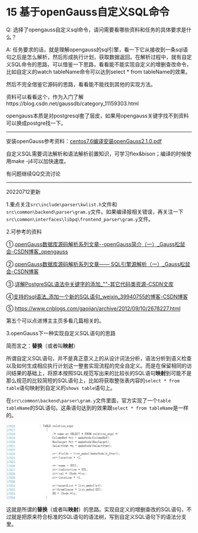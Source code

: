# 15 基于openGauss自定义SQL命令

Q: 选择了opengauss自定义sql命令，请问需要看哪些资料和任务的具体要求是什么？

A: 任务要求的话，就是理解opengauss的sql引擎，看一下它从接收到一条sql语句之后是怎么解析，然后形成执行计划，获取数据返回。在解析过程中，就有自定义SQL命令的思路，可以借鉴一下思路，看看能不能实现自定义的增删查改命令，比如自定义的watch tableName命令可以达到select * from tableName的效果。

然后不完全借鉴它源码的思路，看看能不能找到其他的实现方法。

资料可以看看这个，作为入门了解https://blog.csdn.net/gaussdb/category_11159303.html

opengauss本质是对postgresql套了层皮，如果用opengauss关键字找不到资料可以换成postgre找一下。

------

安装openGauss参考资料：[centos7.6编译安装openGauss2.1.0.pdf](https://github.com/wencongzhao/opengauss_custom_SQL/blob/main/reference/centos7.6编译安装openGauss2.1.0.pdf)

自定义SQL需要词法解析和语法解析前置知识，可学习flex&bison；编译的时候使用make -j4可以加快速度。

有问题继续QQ交流讨论

------

20220712更新

1.重点关注`src\include\parser\kwlist.h`文件和`src\common\backend\parser\gram.y`文件。如果编译报相关错误，再关注一下`src\common\interfaces\libpq\frontend_parser\gram.y`文件。

2.可参考的资料

①.[openGauss数据库源码解析系列文章--openGauss简介（一）_Gauss松鼠会-CSDN博客_opengauss](https://blog.csdn.net/GaussDB/article/details/116132257)

②.[openGauss数据库源码解析系列文章—— SQL引擎源解析（一）_Gauss松鼠会-CSDN博客](https://blog.csdn.net/GaussDB/article/details/119594313)

③.[详解PostgreSQL语法中关键字的添加_""-其它代码类资源-CSDN文库](https://download.csdn.net/download/weixin_38601446/12826711?utm_source=iteye_new)

④[支持的sql语法_添加一个新的SQL语句_weixin_39940755的博客-CSDN博客](https://blog.csdn.net/weixin_39940755/article/details/112680979)

⑤.https://www.cnblogs.com/gaojian/archive/2012/09/10/2678227.html

第五个可以点进博主主页多看几篇相关的。

3.openGauss下一种实现自定义SQL语句的思路

简而言之：**替换**（或者叫**映射**）

所谓自定义SQL语句，并不是真正意义上的从设计词法分析，语法分析到语义检查以及如何生成相应执行计划这一整套实现流程的完全自定义。而是在保留相同的访问结果的基础上，将原本按照SQL规范写出来的比较长的SQL语句**映射**到可能不是那么规范的比较简短的SQL语句上，比如将获取整张表内容的`select * from table`语句映射到自定义的`shows table`语句上。

在`src\common\backend\parser\gram.y`文件里面，官方实现了一个`table tableName`的SQL语句。这条语句达到的效果跟`select * from tableName`是一样的。

![image-20211205233139668](https://github.com/wencongzhao/opengauss_custom_SQL/blob/main/reference/image-20211205233139668.png)

这就是所谓的**替换**（或者叫**映射**）的思路。实现自定义的增删查改的SQL语句，不过就是把原来符合标准的SQL语句的语法树，写到自定义SQL语句下的语法分支里。
